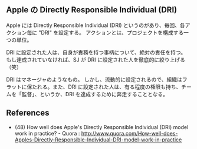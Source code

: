 Apple の Directly Responsible Individual (DRI)
---

Apple には Directly Responsible Individual (DRI) というのがあり、毎回、各アクション毎に "DRI" を設定する。
アクションとは、プロジェクトを構成する一つの単位。

DRI に設定された人は、自身が責務を持つ事柄について、絶対の責任を持つ。
もし達成されていなければ、SJ が DRI に設定された人を徹底的に絞り上げる（笑）

DRI はマネージャのようなもの。
しかし、流動的に設定されるので、組織はフラットに保たれる。また、DRI に設定された人は、有る程度の権限も持ち、チームを「監督」、というか、DRI を達成するために奔走することとなる。

References
---

- (48) How well does Apple's Directly Responsible Individual (DRI) model work in practice? - Quora : http://www.quora.com/How-well-does-Apples-Directly-Responsible-Individual-DRI-model-work-in-practice
